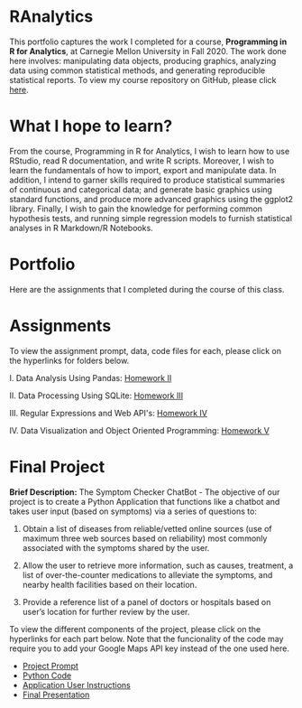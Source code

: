 # RAnalytics

This portfolio captures the work I completed for a course, **Programming in R for Analytics**, at Carnegie Mellon University in Fall 2020. The work done here involves: manipulating data objects, producing graphics, analyzing data using common statistical methods, and generating reproducible statistical reports. To view my course repository on GitHub, please click [here](https://github.com/mhmirza/RAnalytics).

# What I hope to learn?

From the course, Programming in R for Analytics, I wish to learn how to use RStudio, read R documentation, and write R scripts. Moreover, I wish to learn the fundamentals of how to import, export and manipulate data. In addition, I intend to garner skills required to produce statistical summaries of continuous and categorical data; and generate basic graphics using standard functions, and produce more advanced graphics using the ggplot2 library. Finally, I wish to gain the knowledge for performing common hypothesis tests, and running simple regression models to furnish statistical analyses in R Markdown/R Notebooks.

# Portfolio

Here are the assignments that I completed during the course of this class. 

# Assignments

To view the assignment prompt, data, code files for each, please click on the hyperlinks for folders below. 

I. Data Analysis Using Pandas: [Homework II]()

II. Data Processing Using SQLite: [Homework III]()

III. Regular Expressions and Web API's: [Homework IV]()

IV. Data Visualization and Object Oriented Programming: [Homework V]() 

# Final Project

**Brief Description:** The Symptom Checker ChatBot - The objective of our project is to create a Python Application that functions like a chatbot and takes user input (based on symptoms) via a series of questions to:

1) Obtain a list of diseases from reliable/vetted online sources (use of maximum three web sources based on reliability) most commonly associated with the symptoms shared by the user.

2) Allow the user to retrieve more information, such as causes, treatment, a list of over-the-counter medications to alleviate the symptoms, and nearby health facilities based on their location.

3) Provide a reference list of a panel of doctors or hospitals based on user’s location for further review by the user.

To view the different components of the project, please click on the hyperlinks for each part below. Note that the funcionality of the code may require you to add your Google Maps API key instead of the one used here.

* [Project Prompt]()
* [Python Code]()
* [Application User Instructions]()
* [Final Presentation]()

